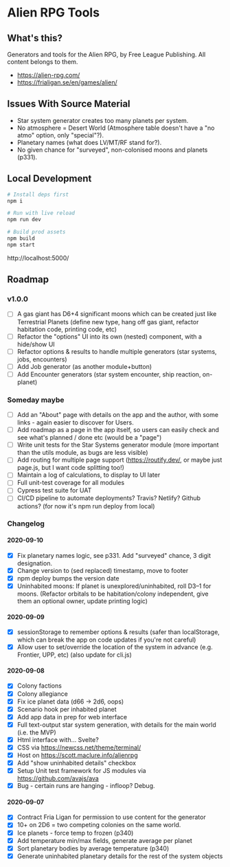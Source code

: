 # Alien RPG Tools

## What's this?

Generators and tools for the Alien RPG, by Free League Publishing. All content belongs to them.

* https://alien-rpg.com/
* https://frialigan.se/en/games/alien/

## Issues With Source Material

* Star system generator creates too many planets per system.
* No atmosphere = Desert World (Atmosphere table doesn't have a "no atmo" option, only "special"?).
* Planetary names (what does LV/MT/RF stand for?).
* No given chance for "surveyed", non-colonised moons and planets (p331).

## Local Development

```bash
# Install deps first
npm i

# Run with live reload
npm run dev

# Build prod assets
npm build
npm start
```

http://localhost:5000/

## Roadmap

### v1.0.0

* [ ] A gas giant has D6+4 significant moons which can be created just like Terrestrial Planets (define new type, hang off gas giant, refactor habitation code, printing code, etc)
* [ ] Refactor the "options" UI into its own (nested) component, with a hide/show UI
* [ ] Refactor options & results to handle multiple generators (star systems, jobs, encounters)
* [ ] Add Job generator (as another module+button)
* [ ] Add Encounter generators (star system encounter, ship reaction, on-planet)

### Someday maybe

* [ ] Add an "About" page with details on the app and the author, with some links - again easier to discover for Users.
* [ ] Add roadmap as a page in the app itself, so users can easily check and see what's planned / done etc (would be a "page")
* [ ] Write unit tests for the Star Systems generator module (more important than the utils module, as bugs are less visible)
* [ ] Add routing for multiple page support (https://routify.dev/, or maybe just page.js, but I want code splitting too!)
* [ ] Maintain a log of calculations, to display to UI later
* [ ] Full unit-test coverage for all modules
* [ ] Cypress test suite for UAT
* [ ] CI/CD pipeline to automate deployments? Travis? Netlify? Github actions? (for now it's npm run deploy from local)

### Changelog

#### 2020-09-10

* [x] Fix planetary names logic, see p331. Add "surveyed" chance, 3 digit designation.
* [x] Change version to (sed replaced) timestamp, move to footer
* [x] npm deploy bumps the version date
* [x] Uninhabited moons: If planet is unexplored/uninhabited, roll D3–1 for moons. (Refactor orbitals to be habitation/colony independent, give them an optional owner, update printing logic)

#### 2020-09-09

* [x] sessionStorage to remember options & results (safer than localStorage, which can break the app on code updates if you're not careful)
* [x] Allow user to set/override the location of the system in advance (e.g. Frontier, UPP, etc) (also update for cli.js)

#### 2020-09-08

* [x] Colony factions
* [x] Colony allegiance
* [x] Fix ice planet data (d66 -> 2d6, oops)
* [x] Scenario hook per inhabited planet
* [x] Add app data in prep for web interface
* [x] Full text-output star system generation, with details for the main world (i.e. the MVP)
* [x] Html interface with... Svelte?
* [x] CSS via https://newcss.net/theme/terminal/
* [x] Host on https://scott.maclure.info/alienrpg
* [x] Add "show uninhabited details" checkbox
* [x] Setup Unit test framework for JS modules via https://github.com/avajs/ava
* [x] Bug - certain runs are hanging - infloop? Debug.

#### 2020-09-07

* [x] Contract Fria Ligan for permission to use content for the generator
* [x] 10+ on 2D6 = two competing colonies on the same world.
* [x] Ice planets - force temp to frozen (p340)
* [x] Add temperature min/max fields, generate average per planet
* [x] Sort planetary bodies by average temperature (p340)
* [x] Generate uninhabited planetary details for the rest of the system objects
